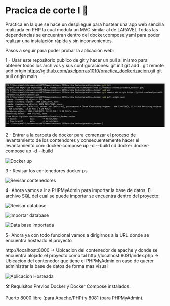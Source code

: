 # Pracica de corte I 🐋

Practica en la que se hace un despliegue para hostear una app web sencilla realizada en PHP la cual modula un MVC similar al de LARAVEL
Todas las dependencias se encuentran dentro del docker.compose.yaml para poder realizar una instalación rápida y sin inconvenientes.

Pasos a seguir para poder probar la aplicación web:

1 - Usar este repositorio publico de git y hacer un pull al mismo para obtener todos los archivos y sus configuraciones: 
git init 
git add . 
git remote add origin https://github.com/axelporras1010/practica_dockerizacion.git 
git pull origin main  

![Pull ejemplo](imagenes_readme/git_first.png)

2 - Entrar a la carpeta de docker para comenzar el proceso de levantamiento de los contendores y consecuentemente hacer el levantamiento con: docker-compose up -d --build
cd docker
docker-compose up -d --build

![Docker up](https://imgur.com/a/hNrl2PI)

3 - Revisar los contenedores 
docker ps

![Revisar contenedores](https://imgur.com/a/HMfRWKY)

4- Ahora vamos a ir a PHPMyAdmin para importar la base de datos. El archivo SQL del cual se puede importar se encuentra dentro del proyecto:

![Revisar database](https://imgur.com/a/ABqT1bg)

![Importar database](https://imgur.com/a/jLywvRL)

![Data base importada](https://imgur.com/a/1GvZR1b)

5- Ahora ya con todo funcional vamos a dirigirnos a la URL donde se encuentra hosteado el proyecto 

http://localhost:8000 -> Ubicacion del contenedor de apache y donde se encuentra alojado el proyecto como tal
http://localhost:8081/index.php -> Ubicacion del contenedor que tiene el PHPMyAdmin en caso de querer administrar la base de datos de forma mas visual

![Aplicacion Hosteada](https://imgur.com/a/lHE0fIn)

🛠 Requisitos Previos
Docker y Docker Compose instalados.

Puerto 8000 libre (para Apache/PHP) y 8081 (para PHPMyAdmin).

